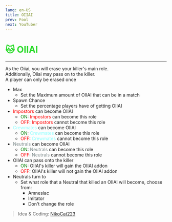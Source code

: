 ```yaml
---
lang: en-US
title: OIIAI
prev: Fool
next: YouTuber
---
```


# <font color=#2bdb2b>🐱 <b>OIIAI</b></font> <Badge text="Addon" type="tip" vertical="middle"/>
---

<p>As the Oiiai, you will erase your killer's main role.<br>
Additionally, Oiiai may pass on to the killer.<br>
A player can only be erased once</p>

* Max
  * Set the Maximum amount of OIIAI that can be in a match
* Spawn Chance
  * Set the percentage players have of getting OIIAI
* <font color=red>Impostors</font> can become OIIAI
  * <font color=green>ON</font>: <font color=red>Impostors</font> can become this role
  * <font color=red>OFF</font>: <font color=red>Impostors</font> cannot become this role
* <font color=#8cffff>Crewmates</font> can become OIIAI
  * <font color=green>ON</font>: <font color=#8cffff>Crewmates</font> can become this role
  * <font color=red>OFF</font>: <font color=#8cffff>Crewmates</font> cannot become this role
* <font color=#7f8c8d>Neutrals</font> can become OIIAI
  * <font color=green>ON</font>: <font color=#7f8c8d>Neutrals</font> can become this role
  * <font color=red>OFF</font>: <font color=#7f8c8d>Neutrals</font> cannot become this role
* OIIAI can pass onto the killer
  * <font color=green>ON</font>: OIIAI's killer will gain the OIIAI addon
  * <font color=red>OFF</font>: OIIAI's killer will not gain the OIIAI addon
* Neutrals turn to
  * Set what role that a Neutral that killed an OIIAI will become, choose from:
    * Amnesiac
    * Imitator
    * Don't change the role

> Idea & Coding: [NikoCat223](https://github.com/NikoCat233)